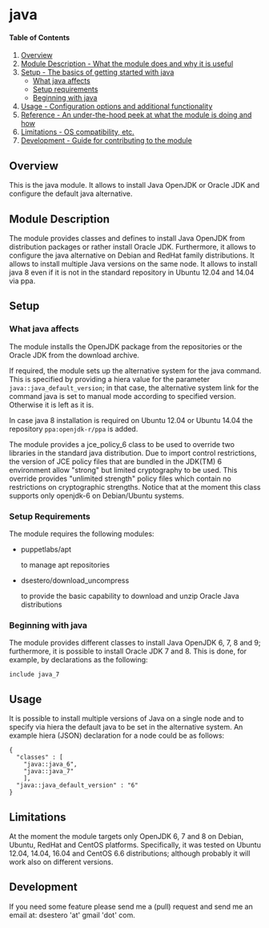 # java

#### Table of Contents

1. [Overview](#overview)
2. [Module Description - What the module does and why it is useful](#module-description)
3. [Setup - The basics of getting started with java](#setup)
    * [What java affects](#what-java-affects)
    * [Setup requirements](#setup-requirements)
    * [Beginning with java](#beginning-with-java)
4. [Usage - Configuration options and additional functionality](#usage)
5. [Reference - An under-the-hood peek at what the module is doing and how](#reference)
5. [Limitations - OS compatibility, etc.](#limitations)
6. [Development - Guide for contributing to the module](#development)

## Overview

This is the java module. It allows to install Java OpenJDK or Oracle JDK and configure the default java alternative.

## Module Description

The module provides classes and defines to install Java OpenJDK from distribution packages
or rather install Oracle JDK. Furthermore, it allows to configure the java alternative on Debian and RedHat family distributions.
It allows to install multiple Java versions on the same node.
It allows to install java 8 even if it is not in the standard repository in Ubuntu 12.04 and 14.04 via ppa.

## Setup

### What java affects

The module installs the OpenJDK package from the repositories or the Oracle JDK from the download archive.

If required, the module sets up the alternative system for the java command.
This is specified by providing a hiera value for the parameter `java::java_default_version`;
in that case, the alternative system link for the command java is set to manual mode according to specified version.
Otherwise it is left as it is.

In case java 8 installation is required on Ubuntu 12.04 or Ubuntu 14.04 the repository `ppa:openjdk-r/ppa` is added.

The module provides a jce_policy_6 class to be used to override two libraries in the standard java distribution.
Due to import control restrictions, the version of JCE policy files that
are bundled in the JDK(TM) 6 environment allow "strong" but limited
cryptography to be used. This override provides "unlimited strength"
policy files which contain no restrictions on cryptographic strengths.
Notice that at the moment this class supports only openjdk-6 on Debian/Ubuntu systems.

### Setup Requirements

The module requires the following modules:

* puppetlabs/apt

    to manage apt repositories

* dsestero/download_uncompress

    to provide the basic capability to download and unzip Oracle Java distributions
	
### Beginning with java	

The module provides different classes to install Java OpenJDK 6, 7, 8 and 9; furthermore, it is possible to install Oracle JDK 7 and 8.
This is done, for example, by declarations as the following:

```
include java_7
```

## Usage

It is possible to install multiple versions of Java on a single node and to specify via hiera the default java to be set in the alternative system. An example hiera (JSON) declaration for a node could be as follows:

```
{
  "classes" : [
    "java::java_6",
    "java::java_7"
    ],
  "java::java_default_version" : "6"
}
```

## Limitations

At the moment the module targets only OpenJDK 6, 7 and 8 on Debian, Ubuntu, RedHat and CentOS platforms. Specifically, it was tested on Ubuntu 12.04, 14.04, 16.04 and CentOS 6.6 distributions; although probably it will work also on different versions.

## Development

If you need some feature please send me a (pull) request and send me an email at: dsestero 'at' gmail 'dot' com.

